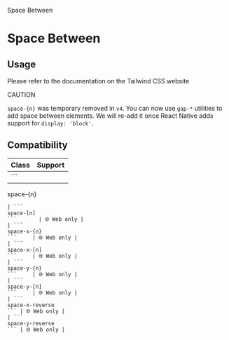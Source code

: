 Space Between

# Space Between

## Usage

Please refer to the documentation on the Tailwind CSS website

CAUTION

`space-{n}` was temporary removed in `v4`. You can now use `gap-*` utilities to add space between elements. We will re-add it once React Native adds support for `display: 'block'`.

## Compatibility

| Class                   | Support     |
| ----------------------- | ----------- |
| ```
space-{n}
```       | 🌐 Web only |
| ```
space-[n]
```       | 🌐 Web only |
| ```
space-x-{n}
```     | 🌐 Web only |
| ```
space-x-[n]
```     | 🌐 Web only |
| ```
space-y-{n}
```     | 🌐 Web only |
| ```
space-y-[n]
```     | 🌐 Web only |
| ```
space-x-reverse
``` | 🌐 Web only |
| ```
space-y-reverse
``` | 🌐 Web only |
